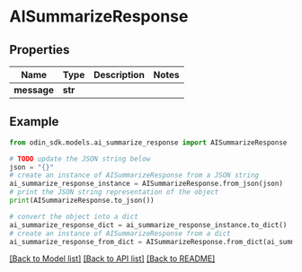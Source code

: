 # AISummarizeResponse


## Properties

Name | Type | Description | Notes
------------ | ------------- | ------------- | -------------
**message** | **str** |  | 

## Example

```python
from odin_sdk.models.ai_summarize_response import AISummarizeResponse

# TODO update the JSON string below
json = "{}"
# create an instance of AISummarizeResponse from a JSON string
ai_summarize_response_instance = AISummarizeResponse.from_json(json)
# print the JSON string representation of the object
print(AISummarizeResponse.to_json())

# convert the object into a dict
ai_summarize_response_dict = ai_summarize_response_instance.to_dict()
# create an instance of AISummarizeResponse from a dict
ai_summarize_response_from_dict = AISummarizeResponse.from_dict(ai_summarize_response_dict)
```
[[Back to Model list]](../README.md#documentation-for-models) [[Back to API list]](../README.md#documentation-for-api-endpoints) [[Back to README]](../README.md)


